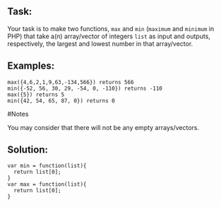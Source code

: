 Task:
-----

Your task is to make two functions, `max` and `min` (`maximum` and `minimum` in PHP) that take a(n) array/vector of integers `list` as input and outputs, respectively, the largest and lowest number in that array/vector.

Examples:
---------

```
max({4,6,2,1,9,63,-134,566}) returns 566
min({-52, 56, 30, 29, -54, 0, -110}) returns -110
max({5}) returns 5
min({42, 54, 65, 87, 0}) returns 0
```

#Notes

You may consider that there will not be any empty arrays/vectors.


Solution:
---------

```
var min = function(list){
  return list[0];
}
var max = function(list){
  return list[0];
}
```
